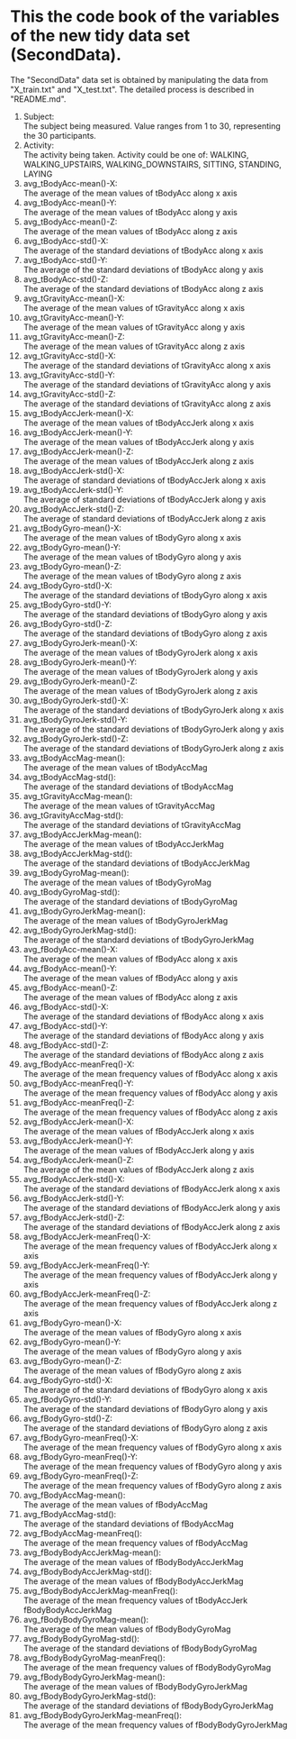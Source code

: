# This the code book of the variables of the new tidy data set (SecondData).
The "SecondData" data set is obtained by manipulating the data from "X_train.txt" and "X_test.txt". The detailed process is described in "README.md".

1. Subject:  
The subject being measured. Value ranges from 1 to 30, representing the 30 participants.
2. Activity:  
The activity being taken. Activity could be one of: WALKING, WALKING_UPSTAIRS, WALKING_DOWNSTAIRS, SITTING, STANDING, LAYING
3. avg_tBodyAcc-mean()-X:  
   The average of the mean values of tBodyAcc along x axis
4. avg_tBodyAcc-mean()-Y:  
   The average of the mean values of tBodyAcc along y axis
5. avg_tBodyAcc-mean()-Z:  
   The average of the mean values of tBodyAcc along z axis
6. avg_tBodyAcc-std()-X:       
   The average of the standard deviations of tBodyAcc along x axis
7. avg_tBodyAcc-std()-Y:      
   The average of the standard deviations of tBodyAcc along y axis
8. avg_tBodyAcc-std()-Z:  
   The average of the standard deviations of tBodyAcc along z axis
9. avg_tGravityAcc-mean()-X:  
   The average of the mean values of tGravityAcc along x axis
10. avg_tGravityAcc-mean()-Y:  
    The average of the mean values of tGravityAcc along y axis
11. avg_tGravityAcc-mean()-Z:    
    The average of the mean values of tGravityAcc along z axis
12. avg_tGravityAcc-std()-X:  
    The average of the standard deviations of tGravityAcc along x axis
13. avg_tGravityAcc-std()-Y:  
    The average of the standard deviations of tGravityAcc along y axis
14. avg_tGravityAcc-std()-Z:  
    The average of the standard deviations of tGravityAcc along z axis
15. avg_tBodyAccJerk-mean()-X:  
    The average of the mean values of tBodyAccJerk along x axis
16. avg_tBodyAccJerk-mean()-Y:  
    The average of the mean values of tBodyAccJerk along y axis
17. avg_tBodyAccJerk-mean()-Z:  
    The average of the mean values of tBodyAccJerk along z axis
18. avg_tBodyAccJerk-std()-X:  
    The average of standard deviations of tBodyAccJerk along x axis
19. avg_tBodyAccJerk-std()-Y:  
    The average of standard deviations of tBodyAccJerk along y axis
20. avg_tBodyAccJerk-std()-Z:  
    The average of standard deviations of tBodyAccJerk along z axis
21. avg_tBodyGyro-mean()-X:  
    The average of the mean values of tBodyGyro along x axis
22. avg_tBodyGyro-mean()-Y:  
    The average of the mean values of tBodyGyro along y axis
23. avg_tBodyGyro-mean()-Z:  
    The average of the mean values of tBodyGyro along z axis
24. avg_tBodyGyro-std()-X:  
    The average of the standard deviations of tBodyGyro along x axis
25. avg_tBodyGyro-std()-Y:  
    The average of the standard deviations of tBodyGyro along y axis
26. avg_tBodyGyro-std()-Z:    
    The average of the standard deviations of tBodyGyro along z axis
27. avg_tBodyGyroJerk-mean()-X:   
    The average of the mean values of tBodyGyroJerk along x axis
28. avg_tBodyGyroJerk-mean()-Y:  
    The average of the mean values of tBodyGyroJerk along y axis
29. avg_tBodyGyroJerk-mean()-Z:  
    The average of the mean values of tBodyGyroJerk along z axis
30. avg_tBodyGyroJerk-std()-X:  
    The average of the standard deviations of tBodyGyroJerk along x axis
31. avg_tBodyGyroJerk-std()-Y:  
    The average of the standard deviations of tBodyGyroJerk along y axis
32. avg_tBodyGyroJerk-std()-Z:  
    The average of the standard deviations of tBodyGyroJerk along z axis
33. avg_tBodyAccMag-mean():   
    The average of the mean values of tBodyAccMag
34. avg_tBodyAccMag-std():  
    The average of the standard deviations of tBodyAccMag
35. avg_tGravityAccMag-mean():  
    The average of the mean values of tGravityAccMag
36. avg_tGravityAccMag-std():    
    The average of the standard deviations of tGravityAccMag
37. avg_tBodyAccJerkMag-mean():  
    The average of the mean values of tBodyAccJerkMag
38. avg_tBodyAccJerkMag-std():  
    The average of the standard deviations of tBodyAccJerkMag
39. avg_tBodyGyroMag-mean():     
    The average of the mean values of tBodyGyroMag
40. avg_tBodyGyroMag-std():  
    The average of the standard deviations of tBodyGyroMag
41. avg_tBodyGyroJerkMag-mean():  
    The average of the mean values of tBodyGyroJerkMag
42. avg_tBodyGyroJerkMag-std():  
    The average of the standard deviations of tBodyGyroJerkMag
43. avg_fBodyAcc-mean()-X:        
    The average of the mean values of fBodyAcc along x axis
44. avg_fBodyAcc-mean()-Y:  
    The average of the mean values of fBodyAcc along y axis
45. avg_fBodyAcc-mean()-Z:  
    The average of the mean values of fBodyAcc along z axis
46. avg_fBodyAcc-std()-X:         
    The average of the standard deviations of fBodyAcc along x axis
47. avg_fBodyAcc-std()-Y:  
    The average of the standard deviations of fBodyAcc along y axis
48. avg_fBodyAcc-std()-Z:  
    The average of the standard deviations of fBodyAcc along z axis
49. avg_fBodyAcc-meanFreq()-X:    
    The average of the mean frequency values of fBodyAcc along x axis
50. avg_fBodyAcc-meanFreq()-Y:  
    The average of the mean frequency values of fBodyAcc along y axis
51. avg_fBodyAcc-meanFreq()-Z:  
    The average of the mean frequency values of fBodyAcc along z axis
52. avg_fBodyAccJerk-mean()-X:  
    The average of the mean values of fBodyAccJerk along x axis
53. avg_fBodyAccJerk-mean()-Y:      
    The average of the mean values of fBodyAccJerk along y axis
54. avg_fBodyAccJerk-mean()-Z:  
    The average of the mean values of fBodyAccJerk along z axis
55. avg_fBodyAccJerk-std()-X:  
    The average of the standard deviations of fBodyAccJerk along x axis
56. avg_fBodyAccJerk-std()-Y:       
    The average of the standard deviations of fBodyAccJerk along y axis
57. avg_fBodyAccJerk-std()-Z:  
    The average of the standard deviations of fBodyAccJerk along z axis
58. avg_fBodyAccJerk-meanFreq()-X:  
    The average of the mean frequency values of fBodyAccJerk along x axis
59. avg_fBodyAccJerk-meanFreq()-Y:  
    The average of the mean frequency values of fBodyAccJerk along y axis
60. avg_fBodyAccJerk-meanFreq()-Z:  
    The average of the mean frequency values of fBodyAccJerk along z axis
61. avg_fBodyGyro-mean()-X:  
    The average of the mean values of fBodyGyro along x axis
62. avg_fBodyGyro-mean()-Y:  
    The average of the mean values of fBodyGyro along y axis
63. avg_fBodyGyro-mean()-Z:      
    The average of the mean values of fBodyGyro along z axis
64. avg_fBodyGyro-std()-X:  
    The average of the standard deviations of fBodyGyro along x axis
65. avg_fBodyGyro-std()-Y:  
    The average of the standard deviations of fBodyGyro along y axis
66. avg_fBodyGyro-std()-Z:       
    The average of the standard deviations of fBodyGyro along z axis
67. avg_fBodyGyro-meanFreq()-X:  
    The average of the mean frequency values of fBodyGyro along x axis
68. avg_fBodyGyro-meanFreq()-Y:  
    The average of the mean frequency values of fBodyGyro along y axis
69. avg_fBodyGyro-meanFreq()-Z:  
    The average of the mean frequency values of fBodyGyro along z axis
70. avg_fBodyAccMag-mean():  
    The average of the mean values of fBodyAccMag
71. avg_fBodyAccMag-std():  
    The average of the standard deviations of fBodyAccMag
72. avg_fBodyAccMag-meanFreq():           
    The average of the mean frequency values of fBodyAccMag
73. avg_fBodyBodyAccJerkMag-mean():  
    The average of the mean values of fBodyBodyAccJerkMag
74. avg_fBodyBodyAccJerkMag-std():        
    The average of the mean values of fBodyBodyAccJerkMag
75. avg_fBodyBodyAccJerkMag-meanFreq():   
    The average of the mean frequency values of tBodyAccJerk fBodyBodyAccJerkMag
76. avg_fBodyBodyGyroMag-mean():          
    The average of the mean values of fBodyBodyGyroMag
77. avg_fBodyBodyGyroMag-std():  
    The average of the standard deviations of fBodyBodyGyroMag
78. avg_fBodyBodyGyroMag-meanFreq():      
    The average of the mean frequency values of fBodyBodyGyroMag
79. avg_fBodyBodyGyroJerkMag-mean():  
    The average of the mean values of fBodyBodyGyroJerkMag
80. avg_fBodyBodyGyroJerkMag-std():       
    The average of the standard deviations of fBodyBodyGyroJerkMag
81. avg_fBodyBodyGyroJerkMag-meanFreq():  
    The average of the mean frequency values of fBodyBodyGyroJerkMag
